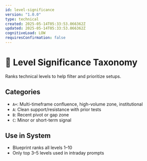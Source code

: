 ```yaml
---
id: level-significance
version: "1.0.0"
type: technical
created: 2025-05-14T05:33:53.066362Z
updated: 2025-05-14T05:33:53.066362Z
cognitiveLoad: LOW
requiresConfirmation: false
---
```


# 🧭 Level Significance Taxonomy

Ranks technical levels to help filter and prioritize setups.

## Categories

- `A+`: Multi-timeframe confluence, high-volume zone, institutional
- `A`: Clean support/resistance with prior tests
- `B`: Recent pivot or gap zone
- `C`: Minor or short-term signal

## Use in System

- Blueprint ranks all levels 1–10
- Only top 3–5 levels used in intraday prompts
